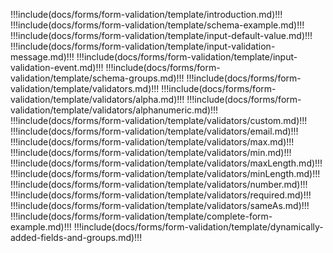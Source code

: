 !!!include(docs/forms/form-validation/template/introduction.md)!!!
!!!include(docs/forms/form-validation/template/schema-example.md)!!!
!!!include(docs/forms/form-validation/template/input-default-value.md)!!!
!!!include(docs/forms/form-validation/template/input-validation-message.md)!!!
!!!include(docs/forms/form-validation/template/input-validation-event.md)!!!
!!!include(docs/forms/form-validation/template/schema-groups.md)!!!
!!!include(docs/forms/form-validation/template/validators.md)!!!
!!!include(docs/forms/form-validation/template/validators/alpha.md)!!!
!!!include(docs/forms/form-validation/template/validators/alphanumeric.md)!!!
!!!include(docs/forms/form-validation/template/validators/custom.md)!!!
!!!include(docs/forms/form-validation/template/validators/email.md)!!!
!!!include(docs/forms/form-validation/template/validators/max.md)!!!
!!!include(docs/forms/form-validation/template/validators/min.md)!!!
!!!include(docs/forms/form-validation/template/validators/maxLength.md)!!!
!!!include(docs/forms/form-validation/template/validators/minLength.md)!!!
!!!include(docs/forms/form-validation/template/validators/number.md)!!!
!!!include(docs/forms/form-validation/template/validators/required.md)!!!
!!!include(docs/forms/form-validation/template/validators/sameAs.md)!!! 
!!!include(docs/forms/form-validation/template/complete-form-example.md)!!!
!!!include(docs/forms/form-validation/template/dynamically-added-fields-and-groups.md)!!!   

